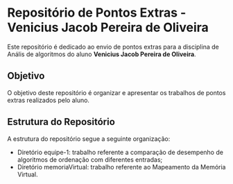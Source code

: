 # Repositório de Pontos Extras - Venicius Jacob Pereira de Oliveira

Este repositório é dedicado ao envio de pontos extras para a disciplina de Anális de algoritmos do aluno **Venicius Jacob Pereira de Oliveira**.

## Objetivo

O objetivo deste repositório é organizar e apresentar os trabalhos de pontos extras realizados pelo aluno.

## Estrutura do Repositório

A estrutura do repositório segue a seguinte organização:

- Diretório equipe-1: trabalho referente a comparação de desempenho de algoritmos de ordenação com diferentes entradas;
- Diretório memoriaVirtual: trabalho referente ao Mapeamento da Memória Virtual.
